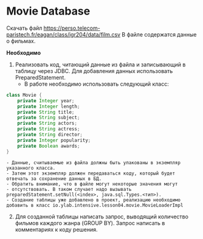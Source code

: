 # Movie Database
Скачать файл https://perso.telecom-paristech.fr/eagan/class/igr204/data/film.csv
В файле содержатся данные о фильмах.

**Необходимо**
1. Реализовать код, читающий данные из файла и записывающий в таблицу через JDBC. Для добавления данных использовать PreparedStatement.
	- В работе необходимо использовать следующий класс:
```java
class Movie {
	private Integer year;
	private Integer length;
	private String title;
	private String subject;
	private String actors;
	private String actress;
	private String director;
	private Integer popularity;
	private Boolean awards;
}
```
	- Данные, считываемые из файла должны быть упакованы в экземпляр указанного класса. 
	- Затем этот экземпляр должен передаваться коду, который будет отвечать за сохранение данных в БД. 
	- Обратить внимание, что в файле могут некоторые значения могут
	- отсутствовать. В таком случает надо вызывать preparedStatement.setNull(<index>, java.sql.Types.<тип>). 
	- Создание таблицы уже добавлено в проект, реализацию необходимо добавить в класс io.ylab.intensive.lesson04.movie.MovieLoaderImpl

2. Для созданной таблицы написать запрос, выводящий количество фильмов каждого жанра (GROUP BY). Запрос написать в комментариях к коду решения.
